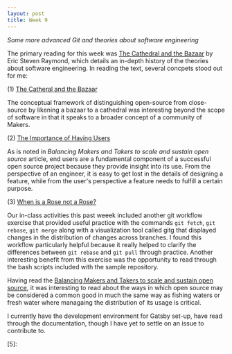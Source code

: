 ```yaml
---
layout: post
title: Week 9
---
```



_Some more advanced Git and theories about software engineering_



<!--
	reviewed sample git workflows that were done in class in order to develop a deeper understanding
-->


<!-- Cathedral and the Bazaar 


-->
The primary reading for this week was [The Cathedral and the Bazaar][1] by Eric Steven Raymond, which details an in-depth history of the theories about software engineering. In reading the text, several concpets stood out for me:

(1) [The Catheral and the Bazaar][1]
	
The conceptual framework of distinguishing open-source from close-source by likening a bazaar to a cathedral was interesting beyond the scope of software in that it speaks to a broader concept of a community of Makers. 

(2) [The Importance of Having Users][3]

As is noted in _Balancing Makers and Takers to scale and sustain open source_ article, end users are a fundamental component of a successful open source project because they provide insight into its use. From the perspective of an engineer, it is easy to get lost in the details of designing a feature, while from the user's perspective a feature needs to fulfill a certain purpose. 

(3) [When is a Rose not a Rose?][4]
	
Our in-class activities this past weeek included another git workflow exercise that provided useful practice with the commands `git fetch`, `git rebase`, `git merge` along with a visualization tool called gitg that displayed changes in the distribution of changes across branches. I found this workflow particularly helpful because it really helped to clarify the differences between `git rebase` and `git pull` through practice. Another interesting benefit from this exercise was the opportunity to read through the bash scripts included with the sample repository. 

Having read the [Balancing Makers and Takers to scale and sustain open source][2], it was interesting to read about the ways in which open source may be considered a common good in much the same way as fishing waters or fresh water where managaing the distribution of its usage is critical. 

I currently have the development environment for Gatsby set-up, have read through the documentation, though I have yet to settle on an issue to contribute to.

[1]: http://www.catb.org/~esr/writings/cathedral-bazaar/cathedral-bazaar/index.html
[2]: https://dri.es/balancing-makers-and-takers-to-scale-and-sustain-open-source
[3]: http://www.catb.org/~esr/writings/cathedral-bazaar/cathedral-bazaar/ar01s03.html
[4]: http://www.catb.org/~esr/writings/cathedral-bazaar/cathedral-bazaar/ar01s06.html
[5]: 
